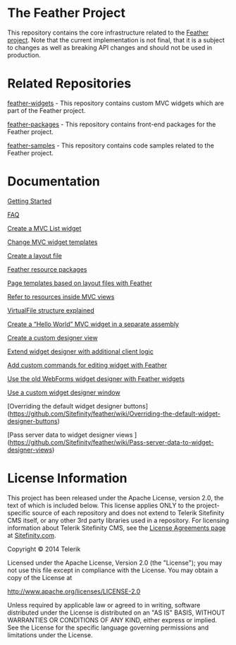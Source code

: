 The Feather Project
=======

This repository contains the core infrastructure related to the [Feather project](http://projectfeather.sitefinity.com). Note that the current implementation is not final, that it is a subject to changes as well as breaking API changes and should not be used in production.

# Related Repositories

[feather-widgets](https://github.com/Sitefinity/feather-widgets) - This repository contains custom MVC widgets which are part of the Feather project.

[feather-packages](https://github.com/Sitefinity/feather-packages) - This repository contains front-end packages for the Feather project.

[feather-samples](https://github.com/Sitefinity/feather-samples) - This repository contains code samples related to the Feather project.

# Documentation

[Getting Started](https://github.com/Sitefinity/feather/wiki/Getting-Started)

[FAQ](https://github.com/Sitefinity/feather/wiki/FAQ)

[Create a MVC List widget](https://github.com/Sitefinity/feather/wiki/Create-a-MVC-List-widget)

[Change MVC widget templates](https://github.com/Sitefinity/feather/wiki/Change-MVC-widget-templates)

[Create a layout file](https://github.com/Sitefinity/feather/wiki/Create-a-layout-file)

[Feather resource packages](https://github.com/Sitefinity/feather/wiki/Feather-resource-packages)

[Page templates based on layout files with Feather](https://github.com/Sitefinity/feather/wiki/Page-templates-based-on-layout-files-with-Feather)

[Refer to resources inside MVC views](https://github.com/Sitefinity/feather/wiki/Refer-to-resources-inside-MVC-views)

[VirtualFile structure explained](https://github.com/Sitefinity/feather/wiki/VirtualFile-structure-explained)

[Create a “Hello World” MVC widget in a separate assembly](https://github.com/Sitefinity/feather/wiki/Create-a-%E2%80%9CHello-World%E2%80%9D-MVC-widget-in-a-separate-assembly)

[Create a custom designer view](https://github.com/Sitefinity/feather/wiki/Create-a-custom-designer-view)

[Extend widget designer with additional client logic](https://github.com/Sitefinity/feather/wiki/Extend-widget-designer-with-additional-client-logic)

[Add custom commands for editing widget with Feather ](https://github.com/Sitefinity/feather/wiki/Add-custom-commands-for-editing-widget-with-Feather)

[Use the old WebForms widget designer with Feather widgets](https://github.com/Sitefinity/feather/wiki/Use-the-old-WebForms-widget-designer-with-Feather-widgets)

[Use a custom widget designer window](https://github.com/Sitefinity/feather/wiki/Use-a-custom-widget-designer-window)

[Overriding the default widget designer buttons] (https://github.com/Sitefinity/feather/wiki/Overriding-the-default-widget-designer-buttons)

[Pass server data to widget designer views ] (https://github.com/Sitefinity/feather/wiki/Pass-server-data-to-widget-designer-views)

# License Information

This project has been released under the Apache License, version 2.0, the text of which is included below. This license applies ONLY to the project-specific source of each repository and does not extend to Telerik Sitefinity CMS itself, or any other 3rd party libraries used in a repository. For licensing information about Telerik Sitefinity CMS, see the [License Agreements page](http://www.sitefinity.com/purchase/license-agreement) at [Sitefinity.com](http://www.sitefinity.com/).

Copyright © 2014 Telerik

Licensed under the Apache License, Version 2.0 (the "License"); you may not use this file except in compliance with the License. You may obtain a copy of the License at

http://www.apache.org/licenses/LICENSE-2.0

Unless required by applicable law or agreed to in writing, software distributed under the License is distributed on an "AS IS" BASIS, WITHOUT WARRANTIES OR CONDITIONS OF ANY KIND, either express or implied. See the License for the specific language governing permissions and limitations under the License.

